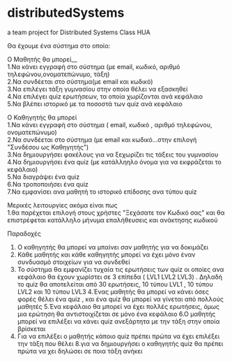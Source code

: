 # distributedSystems
a team project for Distributed Systems Class HUA


Θα έχουμε ένα σύστημα στο οποίο:

Ο Μαθητής θα μπορεί__ <br />
    1.Να κάνει εγγραφή στο σύστημα (με email, κωδικό, αριθμό τηλεφώνου,ονοματεπώνυμο, τάξη) <br />
    2.Να συνδέεται στο σύστημα(με email και κωδικό)<br />
    3.Να επιλέγει τάξη γυμνασίου στην οποία θέλει να εξασκηθεί <br />
    4.Να επιλέγει quiz ερωτήσεων, τα οποία χωρίζονται ανά κεφάλαιο <br />
    5.Να βλέπει ιστορικό με τα ποσοστά των quiz ανά κεφάλαιο <br />


Ο Καθηγητής θα μπορεί<br />
    1.Να κάνει εγγραφή στο σύστημα ( email, κωδικό , αριθμό τηλεφώνου, ονοματεπώνυμο) <br />
    2.Να συνδέεται στο σύστημα (με email και κωδικό...στην επιλογή "Συνδέσου ως  Καθηγητής") <br />
    3.Να δημιουργήσει φακέλους για να ξεχωρίζει τις τάξεις του γυμνασίου <br />
    4.Να δημιουργήσει ένα quiz (με κατάλληηλο όνομα για να εκφράζεται το κεφάλαιο) <br />
    5.Να διαγράψει ένα quiz <br />
    6.Να τροποποιήσει ένα quiz <br />
    7.Να εμφανίσει ανα μαθητή το ιστορικό επίδοσης ανα τύπου quiz <br /> 

Μερικές λειτουργίες ακόμα είναι πως <br />
    1.θα παρέχεται επιλογή στους χρήστες "Ξεχάσατε τον Κωδικό σας" και θα επιστρέφεται κατάλληλο μήνυμα επαλήθευσεις και ανάκτησης κωδικού <br />


Παραδοχές
1. Ο καθηγητής θα μπορεί να μπαίνει σαν μαθητής για να δοκιμάζει
2. Κάθε μαθητής και κάθε καθηγητής μπορεί να έχει μόνο έναν συνδυασμό στοιχείων για να συνδεθεί
3. Το σύστημα θα εμφανίζει τυχαία τις ερωτήσεις των quiz οι οποίες ανα κεφάλαιο θα έχουν χωρίστει σε 3 επίπεδα ( LVL1 LVL2 LVL3) .
    Δηλαδή το quiz θα αποτελείται από 30 ερωτήσεις,  10 τύπου LVL1 , 10 τύπου LVL2  και 10 τύπου LVL3
4.Ένας μαθητής θα μπορεί να κάνει όσες φορές θέλει ένα quiz , και ένα quiz θα μπορεί να γίνεται από πολλούς μαθητές
5.Ένα κεφάλαιο θα μπορεί να έχει πολλές ερωτήσεις, όμως μια ερώτηση θα αντιστοιχίζεται σε μόνο ένα κεφάλαιο
6.Ο μαθητής μπορεί να επιλέξει να κάνει quiz ανεξάρτητα με την τάξη στην οποία βρίσκεται 
7. Για να επιλέξει ο μαθητής κάποιο quiz πρέπει πρώτα να έχει επιλέξει την τάξη που θέλει
8.για να δημιουργήσει ο καθηγητής quiz θα πρέπει πρώτα να χει δηλώσει σε ποια τάξη ανήκει 
